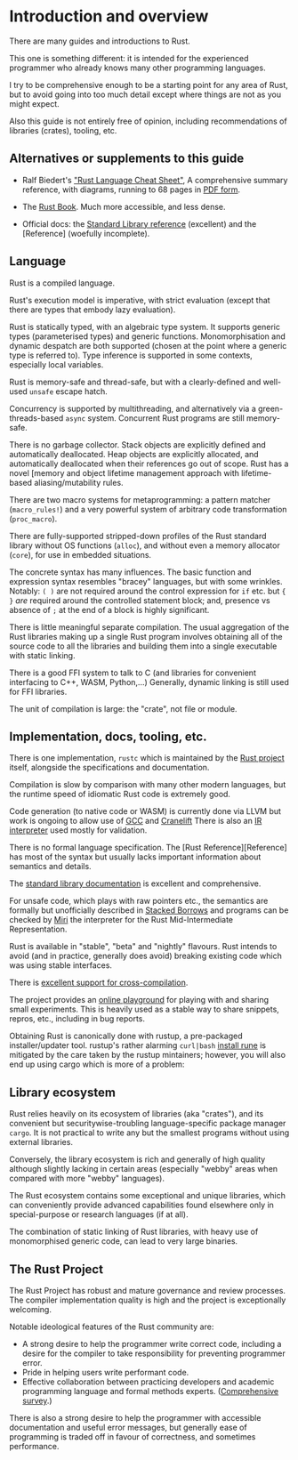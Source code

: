 Introduction and overview
=========================

[comment]: # ( Copyright 2021 Ian Jackson and contributors  )
[comment]: # ( SPDX-License-Identifier: MIT                 )
[comment]: # ( There is NO WARRANTY.                        )

There are many guides and introductions to Rust.

This one is something different:
it is intended for the experienced programmer
who already knows many other programming languages.

I try to be comprehensive enough to be a starting point
for any area of Rust,
but to avoid going into too much detail
except where things are not as you might expect.

Also this guide is not entirely free of opinion,
including recommendations of libraries (crates), tooling, etc.

Alternatives or supplements to this guide
-----------------------------------------

 * Ralf Biedert's
   ["Rust Language Cheat Sheet"](https://cheats.rs/),
   A comprehensive summary reference,
   with diagrams,
   running to 68 pages in [PDF form](https://cheats.rs/rust_cheat_sheet.pdf).

 * The [Rust Book](https://doc.rust-lang.org/book/).
   Much more accessible, and less dense.

 * Official docs:
   the [Standard Library reference](https://doc.rust-lang.org/std/)
   (excellent) and the
   [Reference]
   (woefully incomplete).

Language
--------

Rust is a compiled language.

Rust's execution model is imperative, with strict evaluation
(except that there are types that embody lazy evaluation).

Rust is statically typed, with an algebraic type system.
It supports generic types (parameterised types) and generic functions.
Monomorphisation and dynamic despatch are both supported
(chosen at the point where a generic type is referred to).
Type inference is supported in some contexts,
especially local variables.

Rust is memory-safe and thread-safe,
but with a clearly-defined and well-used `unsafe` escape hatch.

Concurrency is supported by multithreading,
and alternatively via a green-threads-based 
`async` system.
Concurrent Rust programs are still memory-safe.

There is no garbage collector.
Stack objects are explicitly defined and automatically deallocated.
Heap objects are explicitly allocated, and automatically deallocated
when their references go out of scope.
Rust has a novel
[memory and object lifetime management approach
with lifetime-based aliasing/mutability rules.

There are two macro systems for metaprogramming: a pattern matcher
(`macro_rules!`) and a very powerful system of arbitrary code
transformation (`proc_macro`).

There are fully-supported stripped-down profiles of the Rust standard library
without OS functions (`alloc`), and
without even a memory allocator (`core`),
for use in embedded situations.

The concrete syntax has many influences.
The basic function and expression syntax resembles "bracey" languages,
but with some wrinkles.
Notably:
`( )` are not required around the control expression for `if` etc.
but `{ }` *are* required around the controlled statement block;
and, presence vs absence of `;` at the end of a block is highly significant.

There is little meaningful separate compilation.
The usual aggregation of the Rust libraries making up a single Rust program
involves obtaining all of the source code to all the libraries
and building them into a single executable with static linking.

There is a good FFI system to talk to C
(and libraries for convenient interfacing to C++, WASM, Python,...)
Generally, dynamic linking is still used for FFI libraries.

The unit of compilation is large: the "crate", not file or module.

Implementation, docs, tooling, etc.
-----------------------------------

There is one implementation, `rustc`
which is maintained by the [Rust project](https://www.rust-lang.org/) itself,
alongside the specifications and documentation.

Compilation is slow by comparison with many other modern languages,
but the runtime speed of idiomatic Rust code is extremely good.

Code generation (to native code or WASM) is currently done via LLVM
but work is ongoing to allow use of
[GCC](https://blog.antoyo.xyz/rustc_codegen_gcc-progress-report-3)
and
[Cranelift](https://github.com/bjorn3/rustc_codegen_cranelift/blob/master/Readme.md)
There is also an
[IR interpreter](https://github.com/rust-lang/miri#readme)
used mostly for validation.

There is no formal language specification.
The [Rust Reference][Reference]
has most of the syntax but usually lacks
important information about semantics and details.

The [standard library documentation](https://doc.rust-lang.org/std/)
is excellent and comprehensive.

For unsafe code, which plays with raw pointers etc.,
the semantics are formally but unofficially described in
[Stacked Borrows](https://github.com/rust-lang/unsafe-code-guidelines/blob/master/wip/stacked-borrows.md)
and programs can be checked by [Miri](https://github.com/rust-lang/miri)
the interpreter for the Rust Mid-Intermediate Representation.

Rust is available in "stable", "beta" and "nightly" flavours.
Rust intends to avoid (and in practice, generally does avoid)
breaking existing code which was using stable interfaces.

There is [excellent support for cross-compilation](https://rust-lang.github.io/rustup/cross-compilation.html).

The project provides an [online playground](https://play.rust-lang.org/)
for playing with and sharing small experiments.
This is heavily used as a stable way to share snippets, repros, etc.,
including in bug reports.

Obtaining Rust is canonically done with rustup,
a pre-packaged installer/updater tool.
rustup's rather alarming `curl|bash`
[install rune](https://www.rust-lang.org/tools/install)
is mitigated by the care taken by the rustup mintainers;
however, you will also end up using cargo which is more of a problem:

Library ecosystem
-----------------

Rust relies heavily on its ecosystem of libraries (aka "crates"),
and its convenient but securitywise-troubling
language-specific package manager `cargo`.
It is not practical to write any but the smallest programs
without using external libraries.

Conversely, the library ecosystem is rich and generally of high quality
although slightly lacking in certain areas
(especially "webby" areas when compared with more "webby" languages).

The Rust ecosystem contains some exceptional and unique libraries,
which can conveniently provide advanced capabilities
found elsewhere only in special-purpose or research languages (if at all).

The combination of static linking of Rust libraries,
with heavy use of monomorphised generic code,
can lead to very large binaries.

The Rust Project
----------------

The Rust Project has robust and mature governance and review processes.
The compiler implementation quality is high
and the project is exceptionally welcoming.

Notable ideological features of the Rust community are:

 * A strong desire to help the programmer write correct code,
   including a desire for the compiler to take responsibility
   for preventing programmer error.
 * Pride in helping users write performant code.
 * Effective collaboration between practicing developers and
   academic programming language and formal methods experts.
   ([Comprehensive survey](https://github.com/newca12/awesome-rust-formalized-reasoning).)

There is also a strong desire to help the programmer
with accessible documentation and useful error messages,
but generally ease of programming is traded off in favour of correctness,
and sometimes performance.
